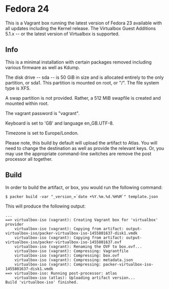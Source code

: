 # Fedora 24

This is a Vagrant box running the latest version of Fedora 23 available with 
all updates including the Kernel release. The Virtualbox Guest Additions 
5.1.x -- or the latest version of Virtualbox is supported. 

## Info

This is a minimal installation with certain packages removed including 
various firmware as well as Kdump.

The disk drive -- sda -- is 50 GiB in size and is allocated entirely to
the only partition, or sda1. This partition is mounted on root, or "/".
The file system type is XFS.

A swap partition is not provided. Rather, a 512 MiB swapfile is created 
and mounted within root.

The vagrant password is "vagrant". 

Keyboard is set to 'GB' and language en_GB.UTF-8.

Timezone is set to Europe/London.

Please note, this build by default will upload the artifact to Atlas. You will
need to change the destination as well as provide the relevant keys. Or, you
may use the appropriate command-line switches are remove the post processor
all together.

## Build

In order to build the artifact, or box, you would run the following command:

```
$ packer build -var "_version_=`date +%Y.%m.%d.%H%M`" template.json
```

This will produce the following output:

```
...
==> virtualbox-iso (vagrant): Creating Vagrant box for 'virtualbox' provider
    virtualbox-iso (vagrant): Copying from artifact: output-virtualbox-iso/packer-virtualbox-iso-1455801637-disk1.vmdk
    virtualbox-iso (vagrant): Copying from artifact: output-virtualbox-iso/packer-virtualbox-iso-1455801637.ovf
    virtualbox-iso (vagrant): Renaming the OVF to box.ovf...
    virtualbox-iso (vagrant): Compressing: Vagrantfile
    virtualbox-iso (vagrant): Compressing: box.ovf
    virtualbox-iso (vagrant): Compressing: metadata.json
    virtualbox-iso (vagrant): Compressing: packer-virtualbox-iso-1455801637-disk1.vmdk
==> virtualbox-iso: Running post-processor: atlas
    virtualbox-iso (atlas): Uploading artifact version...
Build 'virtualbox-iso' finished.
```
